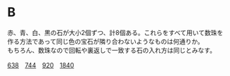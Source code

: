 # B
赤、青、白、黒の石が大小2個ずつ、計8個ある。これらをすべて用いて数珠を作る方法であって同じ色の宝石が隣り合わないようなものは何通りか。<br>
もちろん、数珠なので回転や裏返しで一致する石の入れ方は同じとみなす。

[638](938.md)　[744](229.md)　[920](938.md)　[1840](938.md)